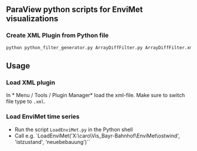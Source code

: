 ## ParaView python scripts for EnviMet visualizations

### Create XML Plugin from Python file

```bash
python python_filter_generator.py ArrayDiffFilter.py ArrayDiffFilter.xml
```

## Usage

### Load XML plugin

In * Menu / Tools / Plugin Manager* load the xml-file. Make sure to switch file type to `.xml`.

### Load EnviMet time series

- Run the script `LoadEnviMet.py` in the Python shell
- Call e.g. `LoadEnviMet('X:\\caro\\Vis_Bayr-Bahnhof\\EnviMet\\ostwind', 'istzustand',  'neuebebauung')``
